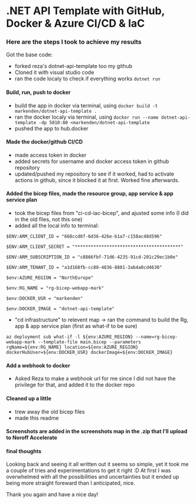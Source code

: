# .NET API Template with GitHub, Docker & Azure CI/CD & IaC

### Here are the steps I took to achieve my results
Got the base code:
  - forked reza's dotnet-api-template too my github
  - Cloned it with visual studio code
  - ran the code localy to check if everything works ``dotnet run``

#### Build, run, push to docker
  - build the app in docker via terminal, using ``docker build -t markenden/dotnet-api-template .``
  - ran the docker localy via terminal, using ``docker run --name dotnet-api-template -dp 5010:80 <markenden/dotnet-api-template``
  - pushed the app to hub.docker

#### Made the docker/github CI/CD
  - made access token in docker
  - added secrets for username and docker access token in github repository
  - updated/pushed my repository to see if it worked, had to activate actions in github, since it blocked it at first. Worked fine afterwards.

#### Added the bicep files, made the resource group, app service & app service plan
  - took the bicep files from "ci-cd-iac-bicep", and ajusted some info (I did in the old files, not this one)
  - added all the local info to terminal:
  
  ``$ENV:ARM_CLIENT_ID = "668ccd6f-6d36-426e-b1a7-c158ac48d596"``

  ``$ENV:ARM_CLIENT_SECRET = "****************************************"``

  ``$ENV:ARM_SUBSCRIPTION_ID = "c8866fbf-71d6-4235-91cd-201c29ec1b0e"``

  ``$ENV:ARM_TENANT_ID = "a1d168fb-cc80-4836-8881-3ab4a0cd4630"``

  ``$env:AZURE_REGION = "NorthEurope"``

  ``$env:RG_NAME = "rg-bicep-webapp-mark"``

  ``$env:DOCKER_USR = "markenden"``

  ``$env:DOCKER_IMAGE = "dotnet-api-template"``

  - "cd infrastructure" to relevent map -> ran the command to build the Rg, app & app service plan (first as what-if to be sure)

   ``az deployment sub what-if -l ${env:AZURE_REGION} --name=rg-bicep-webapp-mark --template-file main.bicep --parameters rgName=${env:RG_NAME} location=${env:AZURE_REGION} dockerHubUser=${env:DOCKER_USR} dockerImage=${env:DOCKER_IMAGE}``

#### Add a webhook to docker
  - Asked Reza to make a webhook url for me since I did not have the privilege for that, and added it to the docker repo

#### Cleaned up a little
  - trew away the old bicep files
  - made this readme

#### Screenshots are added in the screenshots map in the .zip that I'll upload to Noroff Accelerate

#### final thoughts
Looking back and seeing it all written out it seems so simple, yet it took me a couple of tries and experimentations to get it right :D
At first I was overwhelmed with all the possibilities and uncertainties but it ended up being more straight foreward than I anticipated, nice.

Thank you again and have a nice day!